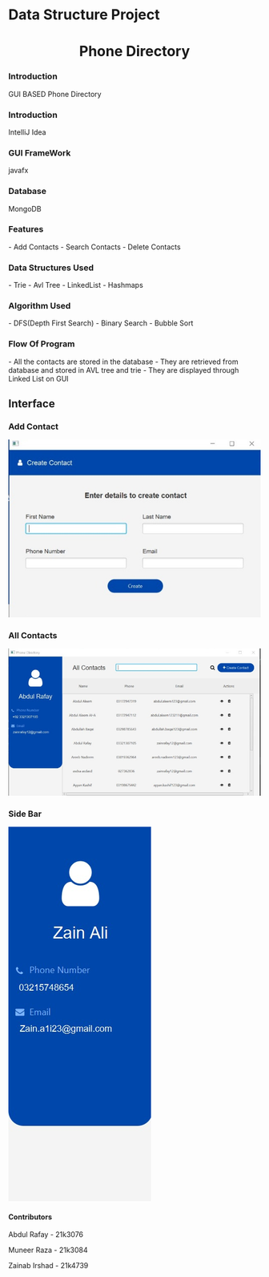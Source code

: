 # Data Structure Project
# <center>Phone Directory</center>

<h3>Introduction</h3>
GUI BASED Phone Directory
<h3>Introduction</h3>
IntelliJ Idea
<h3>GUI FrameWork</h3>
javafx
<h3>Database</h3>
MongoDB
<h3>Features</h3>
- Add Contacts
- Search Contacts
- Delete Contacts

<h3>Data Structures Used</h3>
- Trie
- Avl Tree
- LinkedList
- Hashmaps

<h3>Algorithm Used</h3>
- DFS(Depth First Search)
- Binary Search
- Bubble Sort

<h3>Flow Of Program</h3>
- All the contacts are stored in the database
- They are retrieved from database and stored in AVL tree and trie
- They are displayed through Linked List on GUI

## Interface

<h3>Add Contact</h3>
<img src="./snapshots/add-contact.jpeg">

<h3>All Contacts</h3>
<img src="./snapshots/all-contact.jpeg">

<h3>Side Bar</h3>
<img src="./snapshots/side-contact.jpeg">


<h4>Contributors</h4>
<p>Abdul Rafay - 21k3076</p>
<p>Muneer Raza - 21k3084</p>
<p>Zainab Irshad - 21k4739</p>

